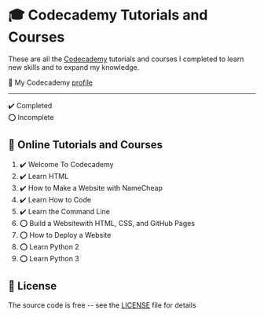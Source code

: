 # :mortar_board: Codecademy Tutorials and Courses

These are all the [Codecademy][codecademy] tutorials and courses I completed to learn new skills and to expand my knowledge.

:link: My Codecademy [profile][profile]

***

:heavy_check_mark: Completed  
:o: Incomplete

## :beginner: Online Tutorials and Courses

1. :heavy_check_mark: Welcome To Codecademy
2. :heavy_check_mark: Learn HTML
3. :heavy_check_mark: How to Make a Website with NameCheap
4. :heavy_check_mark: Learn How to Code
5. :heavy_check_mark: Learn the Command Line
6. :o: Build a Websitewith HTML, CSS, and GitHub Pages
7. :o: How to Deploy a Website
8. :o: Learn Python 2
9. :o: Learn Python 3

## :page_with_curl: License

The source code is free -- see the [LICENSE](LICENSE) file for details

[codecademy]: https://www.codecademy.com/learn
[profile]: https://www.codecademy.com/profiles/QuintinHenn
